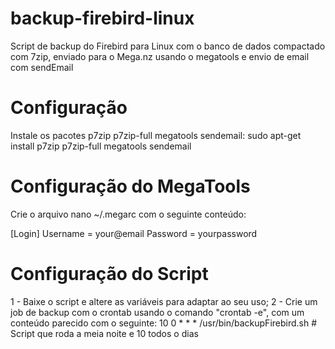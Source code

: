 # backup-firebird-linux
Script de backup do Firebird para Linux com o banco de dados compactado com 7zip, enviado para o Mega.nz usando o megatools e envio de email com sendEmail

# Configuração
Instale os pacotes p7zip p7zip-full megatools sendemail:
sudo apt-get install p7zip p7zip-full megatools sendemail

# Configuração do MegaTools
Crie o arquivo nano ~/.megarc com o seguinte conteúdo:

[Login]
Username = your@email
Password = yourpassword

# Configuração do Script
1 - Baixe o script e altere as variáveis para adaptar ao seu uso;
2 - Crie um job de backup com o crontab usando o comando "crontab -e", com um conteúdo parecido com o seguinte:
10 0 * * *   /usr/bin/backupFirebird.sh # Script que roda a meia noite e 10 todos o dias

